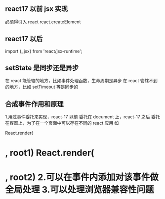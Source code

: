 ## react17 以前 jsx 实现

必须得引入 react react.createElement

## react17 以后

import {\_jsx} from 'react/jsx-runtime';

## setState 是同步还是异步

在 react 能管辖的地方，比如事件处理函数，生命周期是异步
在 react 管辖不到的地方，比如 setTimeout 等是同步的

## 合成事件作用和原理

1.用过事件委托来实现，react-17 以前 委托在 document 上，react-17 之后 委托在容器上，为了在一个页面中可以存在不同的 react 应用 如

<div id='root1'></div><div id='root1'></div> React.render(<h1>, root1) React.render(<h1>, root2)
2.可以在事件内添加对该事件做全局处理 
3.可以处理浏览器兼容性问题
